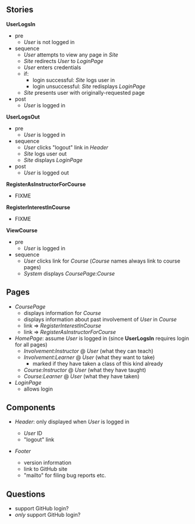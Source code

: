 ## Stories

**UserLogsIn**
- pre
  - _User_ is not logged in
- sequence
  - _User_ attempts to view any page in _Site_
  - _Site_ redirects _User_ to *LoginPage*
  - _User_ enters credentials
  - if:
    - login successful: _Site_ logs user in
    - login unsuccessful: _Site_ redisplays *LoginPage*
  - _Site_ presents user with originally-requested page
- post
  - _User_ is logged in

**UserLogsOut**
- pre
  - _User_ is logged in
- sequence
  - _User_ clicks "logout" link in *Header*
  - _Site_ logs user out
  - _Site_ displays *LoginPage*
- post
  - _User_ is logged out

**RegisterAsInstructorForCourse**
- FIXME

**RegisterInterestInCourse**
- FIXME

**ViewCourse**
- pre
  - _User_ is logged in
- sequence
  - _User_ clicks link for _Course_ (_Course_ names always link to course pages)
  - _System_ displays *CoursePage:Course*

## Pages

- *CoursePage*
  - displays information for *Course*
  - displays information about past involvement of _User_ in _Course_
  - link => *RegisterInterestInCourse*
  - link => *RegisterAsInstructorForCourse*
- *HomePage*: assume _User_ is logged in (since **UserLogsIn** requires login for all pages)
  - _Involvement:Instructor_ @ _User_ (what they can teach)
  - _Involvement:Learner_ @ _User_ (what they want to take)
    - marked if they have taken a class of this kind already
  - _Course:Instructor_ @ _User_ (what they have taught)
  - _Course:Learner_ @ _User_ (what they have taken)
- *LoginPage*
  - allows login

## Components

- *Header*: only displayed when _User_ is logged in
  - _User_ ID
  - "logout" link

- *Footer*
  - version information
  - link to GitHub site
  - "mailto" for filing bug reports etc.

## Questions

- support GitHub login?
- *only* support GitHub login?
